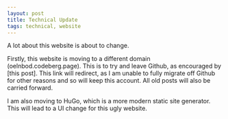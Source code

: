 ```yaml
---
layout: post
title: Technical Update
tags: technical, website
---
```


A lot about this website is about to change.  

Firstly, this website is moving to a different domain (oelnbod.codeberg.page). This is to try and leave Github, as encouraged by  [this post]. This link will redirect, as I am unable to fully migrate off Github for other reasons and so will keep this account. All old posts will also be carried forward.  
  
I am also moving to HuGo, which is a more modern static site generator. This will lead to a UI change for this ugly website. 
